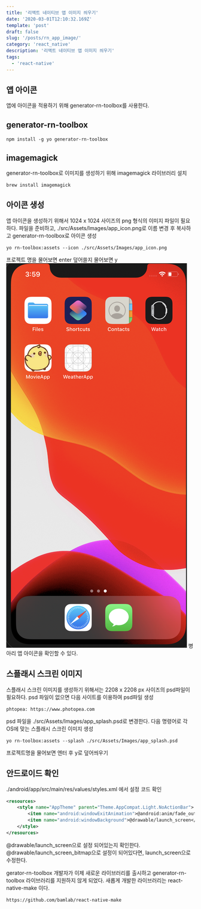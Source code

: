 ```yaml
---
title: '리액트 네이티브 앱 이미지 씌우기'
date: '2020-03-01T12:10:32.169Z'
template: 'post'
draft: false
slug: '/posts/rn_app_image/'
category: 'react_native'
description: '리액트 네이티브 앱 이미지 씌우기'
tags:
  - 'react-native'
---
```


## 앱 아이콘

앱에 아이콘을 적용하기 위해 generator-rn-toolbox를 사용한다.

## generator-rn-toolbox

```
npm install -g yo generator-rn-toolbox
```

## imagemagick

generator-rn-toolbox로 이미지를 생성하기 위해 imagemagick 라이브러리 설치

```
brew install imagemagick

```

## 아이콘 생성

앱 아이콘을 생성하기 위해서 1024 x 1024 사이즈의 png 형식의 이미지 파일이 필요하다. 파일을 준비하고, ./src/Assets/Images/app_icon.png로 이름 변경 후 복사하고 generator-rn-toolbox로 아이콘 생성

```
yo rn-toolbox:assets --icon ./src/Assets/Images/app_icon.png
```

프로젝트 명을 물어보면 enter 덮어쓸지 물어보면 y
![](../images/app_image.png)
병아리 앱 아이콘을 확인할 수 있다.

## 스플래시 스크린 이미지

스플래시 스크린 이미지를 생성하기 위해서는 2208 x 2208 px 사이즈의 psd파일이 필요하다. psd 파일이 없으면 다음 사이트를 이용하여 psd파일 생성

```
phtopea: https://www.photopea.com
```

psd 파일을 ./src/Assets/Images/app_splash.psd로 변경한다. 다음 명령어로 각 OS에 맞는 스플래시 스크린 이미지 생성

```
yo rn-toolbox:assets --splash ./src/Assets/Images/app_splash.psd
```

프로젝트명을 물어보면 엔터 후 y로 덮어씌우기

## 안드로이드 확인

./android/app/src/main/res/values/styles.xml 에서 설정 코드 확인

```xml
<resources>
    <style name="AppTheme" parent="Theme.AppCompat.Light.NoActionBar">
        <item name="android:windowExitAnimation">@android:anim/fade_out</item>
        <item name="android:windowBackground">@drawable/launch_screen</item>
    </style>
</resources>
```

@drawable/launch_screen으로 설정 되어있는지 확인한다. @drawable/launch_screen_bitmap으로 설정이 되어있다면, launch_screen으로 수정한다.

gerator-rn-toolbox 개발자가 이제 새로운 라이브러리를 출시하고 generator-rn-toolbox 라이브러리를 지원하지 않게 되었다. 새롭게 개발한 라이브러리는 react-native-make 이다.

```
https://github.com/bamlab/react-native-make
```
